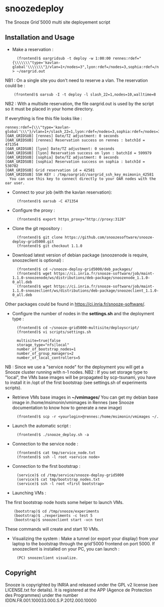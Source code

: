 # snoozedeploy

The Snooze Grid`5000 multi site deployement script

## Installation and Usage

* Make a reservation : 

        (frontend)$ oargridsub -t deploy -w 1:00:00 rennes:rdef="{\\\\\\\"type='kavlan-global'\\\\\\\"}/vlan=1+/nodes=3",lyon:rdef=/nodes=3,sophia:rdef=/nodes=3 > ~/oargrid.out

NB1 : On a single site you don't need to reserve a vlan. The reservation could be : 

        (frontend)$ oarsub -I -t deploy -l slash_22=1,nodes=10,walltime=8

NB2 : With a multisite reservation, the file oargrid.out is used by the script so it must be placed in your home directory.


If everything is fine this file looks like : 

    rennes:rdef={\\\"type='kavlan-global'\\\"}/vlan=1+/slash_22=1,lyon:rdef=/nodes=3,sophia:rdef=/nodes=3
    [OAR_GRIDSUB] [rennes] Date/TZ adjustment: 0 seconds
    [OAR_GRIDSUB] [rennes] Reservation success on rennes : batchId = 471354
    [OAR_GRIDSUB] [lyon] Date/TZ adjustment: 0 seconds
    [OAR_GRIDSUB] [lyon] Reservation success on lyon : batchId = 599979
    [OAR_GRIDSUB] [sophia] Date/TZ adjustment: 0 seconds
    [OAR_GRIDSUB] [sophia] Reservation success on sophia : batchId = 530702
    [OAR_GRIDSUB] Grid reservation id = 42581
    [OAR_GRIDSUB] SSH KEY : /tmp/oargrid//oargrid_ssh_key_msimonin_42581
      You can use this key to connect directly to your OAR nodes with the oar user.
   
* Connect to your job (with the kavlan reservation): 

        (frontend)$ oarsub -C 471354

* Configure the proxy : 

        (frontend)$ export https_proxy="http://proxy:3128"

* Clone the git repository :

        (frontend)$ git clone https://github.com/snoozesoftware/snooze-deploy-grid5000.git
        (frontend)$ git checkout 1.1.0

* Download latest version of debian package (snoozenode is require, snoozeclient is optional) : 

        (frontend)$ cd ~/snooze-deploy-grid5000/deb_packages/
        (frontend)$ wget https://ci.inria.fr/snooze-software/job/maint-1.1.0-snoozenode/ws/distributions/deb-package/snoozenode_1.1.0-0_all.deb  
        (frontend)$ wget https://ci.inria.fr/snooze-software/job/maint-1.1.0-snoozeclient/ws/distributions/deb-package/snoozeclient_1.1.0-0_all.deb  

Other packages could be found in https://ci.inria.fr/snooze-software/.

* Configure the number of nodes in the **settings.sh** and the deployment type : 

        (frontend)$ cd ~/snooze-grid5000-multisite/deployscript/
        (frontend)$ vi scripts/settings.sh

        multisite=true|false
        storage_type="nfs|local"
        number_of_bootstrap_nodes=1
        number_of_group_managers=2
        number_of_local_controllers=5

NB : Since we use a "service node" for the deployment you will get a Snooze cluster running with n-1 nodes.
NB2 : If you set storage type to "local", the VMs base images will be propagated by scp-tsunami, you have to install it in /opt of the first bootstrap (see settings.sh of experiments scripts).

* Retrieve VMs base images in **~/vmimages/**
You can get my debian base image in /home/msimonin/vmimages in Rennes
(see Snooze documentation to know how to generate a new image)

        (frontend)$ scp -r <yourlogin>@rennes:/home/msimonin/vmimages ~/.

* Launch the automatic script :

        (frontend)$ ./snooze_deploy.sh -a

* Connection to the service node : 

        (frontend)$ cat tmp/service_node.txt
        (frontend)$ ssh -l root <service node>

* Connection to the first bootstrap : 
 
        (service)$ cd /tmp/service/snooze-deploy-grid5000
        (service)$ cat tmp/bootstrap_nodes.txt
        (service)$ ssh -l root <first bootstrap>

* Launching VMs : 

The first bootstrap node hosts some helper to launch VMs.

        (bootstrap)$ cd /tmp/snooze/experiments
        (bootstrap)$ ./experiments -c test 5
        (bootstrap)$ snoozeclient start -vcn test

These commands will create and start 10 VMs.

* Visualizing the system : 
Make a tunnel (or export your display) from your laptop to the bootstrap through the grid'5000 frontend on port 5000. If snoozeclient is installed on your PC, you can launch :

        (PC) snoozeclient visualize.

## Copyright

Snooze is copyrighted by INRIA and released under the GPL v2 license (see LICENSE.txt for details). It is registered at the APP (Agence de Protection des Programmes)
under the number IDDN.FR.001.100033.000.S.P.2012.000.10000

